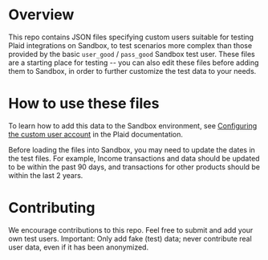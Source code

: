 # Overview
This repo contains JSON files specifying custom users suitable for testing Plaid integrations on Sandbox, to test scenarios more complex than those provided by the basic `user_good` / `pass_good` Sandbox test user. These files are a starting place for testing -- you can also edit these files before adding them to Sandbox, in order to further customize the test data to your needs. 

# How to use these files
To learn how to add this data to the Sandbox environment, see [Configuring the custom user account](https://plaid.com/docs/sandbox/user-custom/#configuring-the-custom-user-account) in the Plaid documentation.

Before loading the files into Sandbox, you may need to update the dates in the test files. For example, Income transactions and data should be updated to be within the past 90 days, and transactions for other products should be within the last 2 years. 

# Contributing
We encourage contributions to this repo. Feel free to submit and add your own test users. Important: Only add fake (test) data; never contribute real user data, even if it has been anonymized. 
